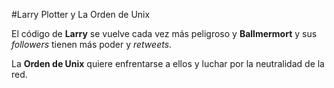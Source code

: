 #Larry Plotter y La Orden de Unix

El código de **Larry** se vuelve cada vez más peligroso y **Ballmermort** 
y sus *followers* tienen más poder y *retweets*.

La **Orden de Unix** quiere enfrentarse a ellos y luchar por la neutralidad de la red.

